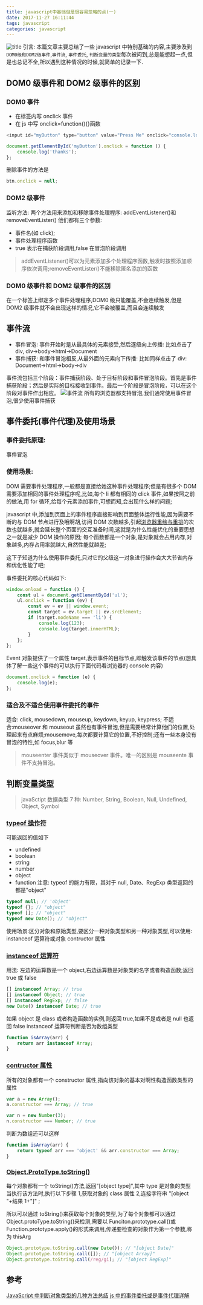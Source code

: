 ```yaml
---
title: javascript中基础但是很容易忽略的点(一)
date: 2017-11-27 16:11:44
tags: javascript
categories: javascript
---
```


![title](https://cdn.ionestar.cn/zhuangzhu.png)
引言: 本篇文章主要总结了一些 javascript 中特别基础的内容,主要涉及到`DOM0级和DOM2级事件`,`事件流`, `事件委托`, `判断变量的类型`每次被问到,总是能想起一点,但是也总记不全,所以遇到这种情况的时候,就简单的记录一下.

<!--more-->

## DOM0 级事件和 DOM2 级事件的区别

### DOM0 事件

-   在标签内写 onclick 事件
-   在 js 中写 onclick=function(){}函数

```js
<input id="myButton" type="button" value="Press Me" onclick="console.log('thanks');" >
```

```js
document.getElementById('myButton').onclick = function () {
    console.log('thanks');
};
```

删除事件的方法是

```js
btn.onclick = null;
```

### DOM2 级事件

监听方法: 两个方法用来添加和移除事件处理程序: addEventListener()和 removeEventLister()
他们都有三个参数:

-   事件名(如 click);
-   事件处理程序函数
-   true 表示在捕获阶段调用,false 在冒泡阶段调用

> addEventListener()可以为元素添加多个处理程序函数,触发时按照添加顺序依次调用;removeEventLister()不能移除匿名添加的函数

### DOM0 级事件和 DOM2 级事件的区别

在一个标签上绑定多个事件处理程序,DOM0 级只能覆盖,不会连续触发,但是 DOM2 级事件就不会出现这样的情况,它不会被覆盖,而且会连续触发

## 事件流

-   事件冒泡: 事件开始时是从最具体的元素接受,然后逐级向上传播: 比如点击了 div, div->body->html->Document
-   事件捕获: 和事件冒泡相反,从最外面的元素向下传播: 比如同样点击了 div: Document->html->body->div

事件流包括三个阶段：事件捕获阶段、处于目标阶段和事件冒泡阶段。首先是事件捕获阶段；然后是实际的目标接收到事件。最后一个阶段是冒泡阶段，可以在这个阶段对事件作出相应。
![事件流](https://cdn.ionestar.cn/event.jpg)
所有的浏览器都支持冒泡,我们通常使用事件冒泡,很少使用事件捕获

## 事件委托(事件代理)及使用场景

### 事件委托原理:

事件冒泡

### 使用场景:

DOM 需要事件处理程序,一般都是直接给她这种事件处理程序;但是有很多个 DOM 需要添加相同的事件处理程序呢,比如,每个 li 都有相同的 click 事件,如果按照之前的做法,用 for 循环,给每个元素添加事件,可想而知,会出现什么样的问题;

javascript 中,添加到页面上的事件程序直接影响到页面整体运行性能,因为需要不断的与 DOM 节点进行及哦啊胡,访问 DOM 次数越多,引起[浏览器重绘与重排](http://www.ruanyifeng.com/blog/2015/09/web-page-performance-in-depth.html)的次数也就越多,就会延长整个页面的交互准备时间,这就是为什么性能优化的重要思想之一就是减少 DOM 操作的原因;
每个函数都是一个对象,是对象就会占用内存,对象越多,内存占用率就越大,自然性能就越差;

这下子知道为什么使用事件委托,只对它的父级这一对象进行操作会大大节省内存和优化性能了吧;

事件委托的核心代码如下:

```js
window.onload = function () {
    const ul = document.getElementById('ul');
    ul.onclick = function (ev) {
        const ev = ev || window.event;
        const target = ev.target || ev.srcElement;
        if (target.nodeName === 'li') {
            console.log(123);
            console.log(target.innerHTML);
        }
    };
};
```

Event 对象提供了一个属性 target,表示事件的目标节点,即触发该事件的节点(想具体了解一些这个事件的可以执行下面代码看浏览器的 console 内容)

```js
document.onclick = function (e) {
    console.log(e);
};
```

### 适合及不适合使用事件委托的事件

适合: click, mousedown, mouseup, keydown, keyup, keypress;
不适合:mouseover 和 mouseout 虽然也有事件冒泡,但是需要经常计算他们的位置,处理起来有点麻烦;mousemove,每次都要计算它的位置,不好控制;还有一些本身没有冒泡的特性,如 focus,blur 等

> mouseenter 事件类似于 mouseover 事件。唯一的区别是 mouseente 事件不支持冒泡。

## 判断变量类型

> javaSctipt 数据类型 7 种: Number, String, Boolean, Null, Undefined, Object, Symbol

### [typeof 操作符](https://developer.mozilla.org/zh-CN/docs/Web/JavaScript/Reference/Operators/typeof)

可能返回的值如下

-   undefined
-   boolean
-   string
-   number
-   object
-   function
    注意: typeof 的能力有限，其对于 null, Date、RegExp 类型返回的都是"object"

```js
typeof null; // 'object'
typeof {}; // "object"
typeof []; // "object"
typeof new Date(); // "object"
```

使用场景:区分对象和原始类型,要区分一种对象类型和另一种对象类型,可以使用: instanceof 运算符或对象 contructor 属性

### [instanceof 运算符](https://developer.mozilla.org/en-US/docs/Web/JavaScript/Reference/Operators/instanceof)

用法: 左边的运算数是一个 object,右边运算数是对象类的名字或者构造函数;返回 true 或 false

```js
[] instanceof Array; // true
[] instanceof Object; // true
[] instanceof RegExp; // false
new Date() instanceof Date; // true
```

如果 object 是 class 或者构造函数的实例,则返回 true,如果不是或者是 null 也返回 false
instanceof 运算符判断是否为数组类型

```js
function isArray(arr) {
    return arr instanceof Array;
}
```

### [contructor 属性](https://developer.mozilla.org/en-US/docs/Web/JavaScript/Reference/Global_Objects/Object/constructor)

所有的对象都有一个 constructor 属性,指向该对象的基本对啊性构造函数类型的属性

```js
var a = new Array();
a.constructor === Array; // true

var n = new Number(3);
n.constructor === Number; // true
```

判断为数组还可以这样

```js
function isArray(arr) {
    return typeof arr === 'object' && arr.constructor === Array;
}
```

### [Object.ProtoType.toString()](https://developer.mozilla.org/zh-CN/docs/Web/JavaScript/Reference/Global_Objects/Object/toString)

每个对象都有一个 toString()方法,返回"[object type]",其中 type 是对象的类型
当执行该方法时,执行以下步骤
1,获取对象的 class 属性
2,连接字符串 "[object "+结果 1+"]" ;

所以可以通过 toString()来获取每个对象的类型,为了每个对象都可以通过 Object.protoType.toString()来检测,需要以 Funciton.prototype.call()或 Function.prototype.apply()的形式来调用,传递要检查的对象作为第一个参数,称为 thisArg

```js
Object.prototype.toString.call(new Date()); // "[object Date]"
Object.prototype.toString.call([]); // "[object Array]"
Object.prototype.toString.call(/reg/gi); // "[object RegExp]"
```

## 参考

[JavaScript 中判断对象类型的几种方法总结](http://www.jb51.net/article/43032.htm)
[js 中的事件委托或是事件代理详解](http://www.cnblogs.com/liugang-vip/p/5616484.html)
